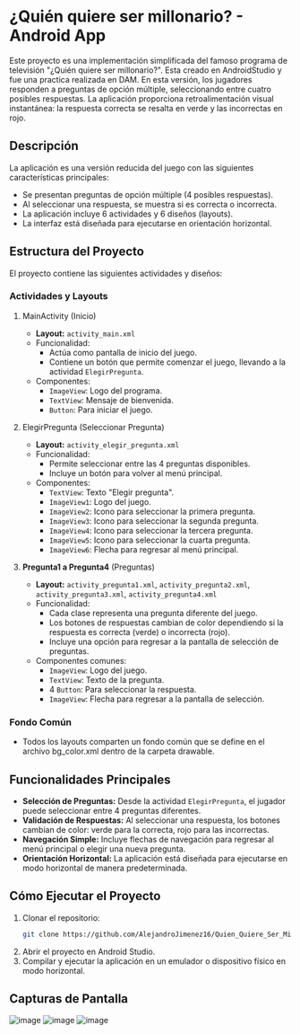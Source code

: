 # ¿Quién quiere ser millonario? - Android App

Este proyecto es una implementación simplificada del famoso programa de televisión "¿Quién quiere ser millonario?". Esta creado en AndroidStudio y fue una practica realizada en DAM. En esta versión, los jugadores responden a preguntas de opción múltiple, seleccionando entre cuatro posibles respuestas. La aplicación proporciona retroalimentación visual instantánea: la respuesta correcta se resalta en verde y las incorrectas en rojo.

## Descripción

La aplicación es una versión reducida del juego con las siguientes características principales:

- Se presentan preguntas de opción múltiple (4 posibles respuestas).
- Al seleccionar una respuesta, se muestra si es correcta o incorrecta.
- La aplicación incluye 6 actividades y 6 diseños (layouts).
- La interfaz está diseñada para ejecutarse en orientación horizontal.

## Estructura del Proyecto

El proyecto contiene las siguientes actividades y diseños:

### Actividades y Layouts

1. MainActivity (Inicio)
   - **Layout:** `activity_main.xml`
   - Funcionalidad:
       - Actúa como pantalla de inicio del juego.
       - Contiene un botón que permite comenzar el juego, llevando a la actividad `ElegirPregunta`.
   - Componentes:
       - `ImageView`: Logo del programa.
       - `TextView`: Mensaje de bienvenida.
       - `Button`: Para iniciar el juego.

2. ElegirPregunta (Seleccionar Pregunta)
   - **Layout:** `activity_elegir_pregunta.xml`
   - Funcionalidad:
       - Permite seleccionar entre las 4 preguntas disponibles.
       - Incluye un botón para volver al menú principal.
   - Componentes:
       - `TextView`: Texto "Elegir pregunta".
       - `ImageView1`: Logo del juego.
       - `ImageView2`: Icono para seleccionar la primera pregunta.
       - `ImageView3`: Icono para seleccionar la segunda pregunta.
       - `ImageView4`: Icono para seleccionar la tercera pregunta.
       - `ImageView5`: Icono para seleccionar la cuarta pregunta.
       - `ImageView6`: Flecha para regresar al menú principal.

3. **Pregunta1 a Pregunta4** (Preguntas)
   - **Layout:** `activity_pregunta1.xml`, `activity_pregunta2.xml`, `activity_pregunta3.xml`, `activity_pregunta4.xml`
   - Funcionalidad:
       - Cada clase representa una pregunta diferente del juego.
       - Los botones de respuestas cambian de color dependiendo si la respuesta es correcta (verde) o incorrecta (rojo).
       - Incluye una opción para regresar a la pantalla de selección de preguntas.
   - Componentes comunes:
       - `ImageView`: Logo del juego.
       - `TextView`: Texto de la pregunta.
       - 4 `Button`: Para seleccionar la respuesta.
       - `ImageView`: Flecha para regresar a la pantalla de selección.
    
### Fondo Común

- Todos los layouts comparten un fondo común que se define en el archivo bg_color.xml dentro de la carpeta drawable.

## Funcionalidades Principales

- **Selección de Preguntas:** Desde la actividad `ElegirPregunta`, el jugador puede seleccionar entre 4 preguntas diferentes.
- **Validación de Respuestas:** Al seleccionar una respuesta, los botones cambian de color: verde para la correcta, rojo para las incorrectas.
- **Navegación Simple:** Incluye flechas de navegación para regresar al menú principal o elegir una nueva pregunta.
- **Orientación Horizontal:** La aplicación está diseñada para ejecutarse en modo horizontal de manera predeterminada.

## Cómo Ejecutar el Proyecto

1. Clonar el repositorio:
   ```bash
   git clone https://github.com/AlejandroJimenez16/Quien_Quiere_Ser_Millonario.git
2. Abrir el proyecto en Android Studio.
3. Compilar y ejecutar la aplicación en un emulador o dispositivo físico en modo horizontal.

## Capturas de Pantalla
![image](https://github.com/user-attachments/assets/58b9f90d-be5b-4316-be36-9bc1ea81f905)
![image](https://github.com/user-attachments/assets/cd8bdf20-f7db-453b-8f91-0c5ad172211a)
![image](https://github.com/user-attachments/assets/4fe63bb7-dc03-431f-86de-5b687c198809)



